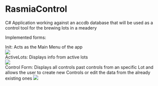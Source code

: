 # RasmiaControl
C# Application working against an accdb database that will be used as a control tool for the brewing lots in a meadery

Implemented forms:

Init: Acts as the Main Menu of the app
<br/>
<img src="http://i.imgur.com/XTsBM5Q.png" />
<br/>
ActiveLots: Displays info from active lots
<br/>
<img src="http://i.imgur.com/25QyfCv.png" />
<br/>
Control Form: Displays all controls past controls from an specific Lot and allows the user to create new Controls or
edit the data from the already existing ones
<img src="http://i.imgur.com/vDcODQ3.png"/> 

